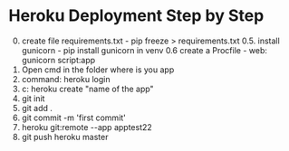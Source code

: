 # Heroku Deployment Step by Step

0. create file requirements.txt - pip freeze > requirements.txt
0.5. install gunicorn - pip install gunicorn in venv
0.6 create a Procfile -   web: gunicorn script:app
1. Open cmd in the folder where is you app
2. command: heroku login
3. c: heroku create "name of the app"
4. git init
5. git add .
6. git commit -m 'first commit'
7. heroku git:remote --app apptest22
8. git push heroku master

   




